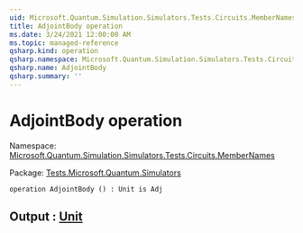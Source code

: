```yaml
---
uid: Microsoft.Quantum.Simulation.Simulators.Tests.Circuits.MemberNames.AdjointBody
title: AdjointBody operation
ms.date: 3/24/2021 12:00:00 AM
ms.topic: managed-reference
qsharp.kind: operation
qsharp.namespace: Microsoft.Quantum.Simulation.Simulators.Tests.Circuits.MemberNames
qsharp.name: AdjointBody
qsharp.summary: ''
---
```


# AdjointBody operation

Namespace: [Microsoft.Quantum.Simulation.Simulators.Tests.Circuits.MemberNames](xref:Microsoft.Quantum.Simulation.Simulators.Tests.Circuits.MemberNames)

Package: [Tests.Microsoft.Quantum.Simulators](https://nuget.org/packages/Tests.Microsoft.Quantum.Simulators)




```qsharp
operation AdjointBody () : Unit is Adj
```


## Output : [Unit](xref:microsoft.quantum.lang-ref.unit)

